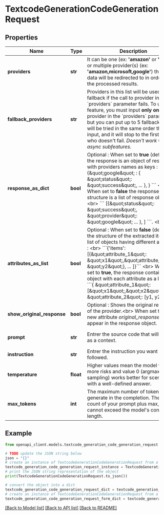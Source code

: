 # TextcodeGenerationCodeGenerationRequest


## Properties

Name | Type | Description | Notes
------------ | ------------- | ------------- | -------------
**providers** | **str** | It can be one (ex: **&#39;amazon&#39;** or **&#39;google&#39;**) or multiple provider(s) (ex: **&#39;amazon,microsoft,google&#39;**)             that the data will be redirected to in order to get the processed results. | 
**fallback_providers** | **str** | Providers in this list will be used as fallback if the call to provider in &#x60;providers&#x60; parameter fails.     To use this feature, you must input **only one** provider in the &#x60;providers&#x60; parameter. but you can put up to 5 fallbacks.  They will be tried in the same order they are input, and it will stop to the first provider who doesn&#39;t fail.   *Doesn&#39;t work with async subfeatures.*      | [optional] 
**response_as_dict** | **bool** | Optional : When set to **true** (default), the response is an object of responses with providers names as keys : &lt;br&gt;                    &#x60;&#x60;&#x60; {\&quot;google\&quot; : { \&quot;status\&quot;: \&quot;success\&quot;, ... }, } &#x60;&#x60;&#x60; &lt;br&gt;                 When set to **false** the response structure is a list of response objects : &lt;br&gt;                     &#x60;&#x60;&#x60; [{\&quot;status\&quot;: \&quot;success\&quot;, \&quot;provider\&quot;: \&quot;google\&quot; ... }, ] &#x60;&#x60;&#x60;. &lt;br&gt;                    | [optional] [default to True]
**attributes_as_list** | **bool** | Optional : When set to **false** (default) the structure of the extracted items is list of objects having different attributes : &lt;br&gt;      &#x60;&#x60;&#x60;{&#39;items&#39;: [{\&quot;attribute_1\&quot;: \&quot;x1\&quot;,\&quot;attribute_2\&quot;: \&quot;y2\&quot;}, ... ]}&#x60;&#x60;&#x60; &lt;br&gt;      When it is set to **true**, the response contains an object with each attribute as a list : &lt;br&gt;      &#x60;&#x60;&#x60;{ \&quot;attribute_1\&quot;: [\&quot;x1\&quot;,\&quot;x2\&quot;, ...], \&quot;attribute_2\&quot;: [y1, y2, ...]}&#x60;&#x60;&#x60;  | [optional] [default to False]
**show_original_response** | **bool** | Optional : Shows the original response of the provider.&lt;br&gt;         When set to **true**, a new attribute *original_response* will appear in the response object. | [optional] [default to False]
**prompt** | **str** | Entrer the source code that will be used as a context. | [optional] [default to '']
**instruction** | **str** | Entrer the instruction you want to be followed. | 
**temperature** | **float** | Higher values mean the model will take more risks and value 0 (argmax sampling) works better for scenarios with a well-defined answer. | [optional] [default to 0.0]
**max_tokens** | **int** | The maximum number of tokens to generate in the completion. The token count of your prompt plus max_tokens cannot exceed the model&#39;s context length. | [optional] [default to 1000]

## Example

```python
from openapi_client.models.textcode_generation_code_generation_request import TextcodeGenerationCodeGenerationRequest

# TODO update the JSON string below
json = "{}"
# create an instance of TextcodeGenerationCodeGenerationRequest from a JSON string
textcode_generation_code_generation_request_instance = TextcodeGenerationCodeGenerationRequest.from_json(json)
# print the JSON string representation of the object
print(TextcodeGenerationCodeGenerationRequest.to_json())

# convert the object into a dict
textcode_generation_code_generation_request_dict = textcode_generation_code_generation_request_instance.to_dict()
# create an instance of TextcodeGenerationCodeGenerationRequest from a dict
textcode_generation_code_generation_request_form_dict = textcode_generation_code_generation_request.from_dict(textcode_generation_code_generation_request_dict)
```
[[Back to Model list]](../README.md#documentation-for-models) [[Back to API list]](../README.md#documentation-for-api-endpoints) [[Back to README]](../README.md)


